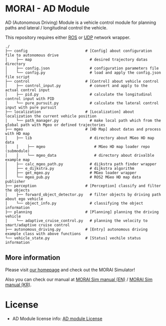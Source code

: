 # MORAI - AD Module

AD (Autonomous Driving) Module is a vehicle control module for planning paths and lateral / longitudinal control the vehicle.

This repository requires either [ROS](https://github.com/MORAI-Autonomous/MORAI-DriveExample_ROS) or [UDP](https://github.com/MORAI-Autonomous/MORAI-DriveExample_UDP) network wrapper.

```
./
├── config                          # [Config] about configuration file to autonomous drive 
│    ├── map                          # desired trajectory datas directory
│    ├── config.json                  # configuration parameters file
│    └── config.py                    # load and apply the config.json file script
├── control                         # [Control] about vehicle control
│    ├── control_input.py             # convert and apply to the actual control input
│    ├── pid.py                       # calculate the longitudinal control input with PID
│    └── pure_pursuit.py              # calculate the lateral control input with pure pursuit
├── localization                    # [Localization] about localization the current vehicle position
│    └── path_manager.py              # make local path which from the global path with Mgeo or defined trajectories
├── mgeo                            # [HD Map] about datas and process with HD map
│    ├── lib                          # directory about MGeo HD map data
│    │    ├── mgeo                      # MGeo HD map loader repo (submodule)
│    │    └── mgeo_data                 # directory about drivalble example map
│    ├── calc_mgeo_path.py            # dijkstra path finder wrapper
│    ├── e_dijkstra.py                # dijkstra algorithm
│    ├── get_mgeo.py                  # MGeo loader wrapper
│    └── mgeo_pub.py                  # ROS2 MGeo HD map data publisher
├── perception                      # [Perception] classify and filter the objects
│    ├── forward_object_detector.py   # filter objects by driving path about ego vehicle
│    └── object_info.py               # classifying the object information
├── planning                        # [Planning] planning the driving vehicle
│    └── adaptive_cruise_control.py   # planning the velocity to smart/adaptive cruise control
├── autonomous_driving.py           # [Entry] autonomous driving example class with above functions
└── vehicle_state.py                # [Status] vechile status information
```


## More information

Please visit [our homepage](https://www.morai.ai/) and check out the MORAI Simulator!

Also you can check our manual at [MORAI Sim manual (EN)](https://help-morai-sim-en.scrollhelp.site/) / [MORAI Sim manual (KR)](https://help-morai-sim.scrollhelp.site/).

# License
- AD Module license info:  [AD module License](./docs/License.md)

